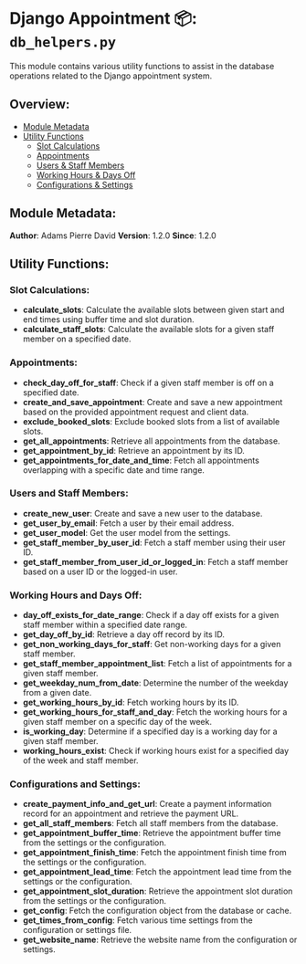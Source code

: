 # Django Appointment 📦: `db_helpers.py`

This module contains various utility functions to assist in the database operations related to the Django appointment
system.

## Overview:

- [Module Metadata](#module-metadata)
- [Utility Functions](#utility-functions)
    - [Slot Calculations](#slot-calculations)
    - [Appointments](#appointments)
    - [Users & Staff Members](#users-and-staff-members)
    - [Working Hours & Days Off](#working-hours-and-days-off)
    - [Configurations & Settings](#configurations-and-settings)

## Module Metadata:

**Author**: Adams Pierre David
**Version**: 1.2.0
**Since**: 1.2.0

## Utility Functions:

### Slot Calculations:

- **calculate_slots**: Calculate the available slots between given start and end times using buffer time and slot
  duration.
- **calculate_staff_slots**: Calculate the available slots for a given staff member on a specified date.

### Appointments:

- **check_day_off_for_staff**: Check if a given staff member is off on a specified date.
- **create_and_save_appointment**: Create and save a new appointment based on the provided appointment request and
  client data.
- **exclude_booked_slots**: Exclude booked slots from a list of available slots.
- **get_all_appointments**: Retrieve all appointments from the database.
- **get_appointment_by_id**: Retrieve an appointment by its ID.
- **get_appointments_for_date_and_time**: Fetch all appointments overlapping with a specific date and time range.

### Users and Staff Members:

- **create_new_user**: Create and save a new user to the database.
- **get_user_by_email**: Fetch a user by their email address.
- **get_user_model**: Get the user model from the settings.
- **get_staff_member_by_user_id**: Fetch a staff member using their user ID.
- **get_staff_member_from_user_id_or_logged_in**: Fetch a staff member based on a user ID or the logged-in user.

### Working Hours and Days Off:

- **day_off_exists_for_date_range**: Check if a day off exists for a given staff member within a specified date range.
- **get_day_off_by_id**: Retrieve a day off record by its ID.
- **get_non_working_days_for_staff**: Get non-working days for a given staff member.
- **get_staff_member_appointment_list**: Fetch a list of appointments for a given staff member.
- **get_weekday_num_from_date**: Determine the number of the weekday from a given date.
- **get_working_hours_by_id**: Fetch working hours by its ID.
- **get_working_hours_for_staff_and_day**: Fetch the working hours for a given staff member on a specific day of the
  week.
- **is_working_day**: Determine if a specified day is a working day for a given staff member.
- **working_hours_exist**: Check if working hours exist for a specified day of the week and staff member.

### Configurations and Settings:

- **create_payment_info_and_get_url**: Create a payment information record for an appointment and retrieve the payment
  URL.
- **get_all_staff_members**: Fetch all staff members from the database.
- **get_appointment_buffer_time**: Retrieve the appointment buffer time from the settings or the configuration.
- **get_appointment_finish_time**: Fetch the appointment finish time from the settings or the configuration.
- **get_appointment_lead_time**: Fetch the appointment lead time from the settings or the configuration.
- **get_appointment_slot_duration**: Retrieve the appointment slot duration from the settings or the configuration.
- **get_config**: Fetch the configuration object from the database or cache.
- **get_times_from_config**: Fetch various time settings from the configuration or settings file.
- **get_website_name**: Retrieve the website name from the configuration or settings.
